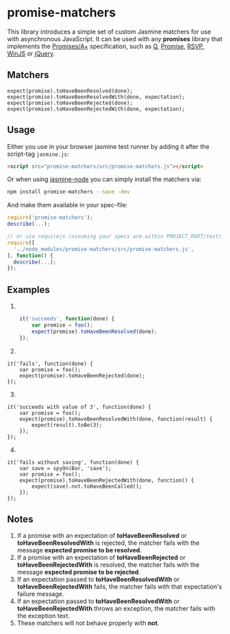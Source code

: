 # promise-matchers

This library introduces a simple set of custom Jasmine matchers for use with asynchronous JavaScript.
It can be used with any **promises** library that implements the
[Promises/A+](http://promises-aplus.github.io/promises-spec/) specification, such as
[Q](https://github.com/kriskowal/q), [Promise](https://npmjs.org/package/promise),
[RSVP](https://github.com/tildeio/rsvp.js),
[WinJS](http://msdn.microsoft.com/en-us/library/windows/apps/br211867.aspx) or
[jQuery](http://api.jquery.com/jQuery.Deferred/).

## Matchers

    expect(promise).toHaveBeenResolved(done);
    expect(promise).toHaveBeenResolvedWith(done, expectation);
    expect(promise).toHaveBeenRejected(done);
    expect(promise).toHaveBeenRejectedWith(done, expectation);

## Usage

Either you use in your browser jasmine test runner by adding it after the script-tag `jasmine.js`:

~~~html
<script src="promise-matchers/src/promise-matchers.js"></script>
~~~

Or when using [jasmine-node](https://github.com/mhevery/jasmine-node) you can simply install the matchers via:

~~~bash
npm install promise-matchers --save -dev
~~~

And make them available in your spec-file:

~~~js
require('promise-matchers');
describe(...);

// or via requirejs (assuming your specs are within PROJECT_ROOT/test):
require([
  '../node_modules/promise-matchers/src/promise-matchers.js',
], function() {
  describe(...);
});
~~~

## Examples

1.

```javascript
    it('succeeds', function(done) {
        var promise = foo();
        expect(promise).toHaveBeenResolved(done);
    });
```
2.

    it('fails', function(done) {
        var promise = foo();
        expect(promise).toHaveBeenRejected(done);
    });
3.

    it('succeeds with value of 3', function(done) {
        var promise = foo();
        expect(promise).toHaveBeenResolvedWith(done, function(result) {
            expect(result).toBe(3);
        });
    });
4.

    it('fails without saving', function(done) {
        var save = spyOn(Bar, 'save');
        var promise = foo();
        expect(promise).toHaveBeenRejectedWith(done, function() {
            expect(save).not.toHaveBeenCalled();
        });
    });

## Notes

1. If a promise with an expectation of **toHaveBeenResolved** or **toHaveBeenResolvedWith** is rejected, the matcher fails with the message **expected promise to be resolved**.
2. If a promise with an expectation of **toHaveBeenRejected** or **toHaveBeenRejectedWith** is resolved, the matcher fails with the message **expected promise to be rejected**.
3. If an expectation passed to **toHaveBeenResolvedWith** or **toHaveBeenRejectedWith** fails, the matcher fails with that expectation's failure message.
4. If an expectation passed to **toHaveBeenResolvedWith** or **toHaveBeenRejectedWith** throws an exception, the matcher fails with the exception text.
5. These matchers will not behave properly with **not**.
